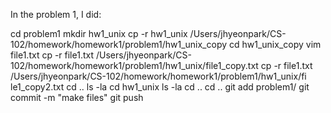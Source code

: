 In the problem 1, I did:

cd problem1
mkdir hw1_unix
cp -r hw1_unix /Users/jhyeonpark/CS-102/homework/homework1/problem1/hw1_unix_copy
cd hw1_unix_copy
vim file1.txt
cp -r file1.txt /Users/jhyeonpark/CS-102/homework/homework1/problem1/hw1_unix/file1_copy.txt
cp -r file1.txt /Users/jhyeonpark/CS-102/homework/homework1/problem1/hw1_unix/fi
le1_copy2.txt
cd ..
ls -la
cd hw1_unix
ls -la
cd ..
cd ..
git add problem1/
git commit -m "make files" 
git push

